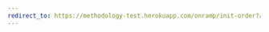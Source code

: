 ```yaml
---
redirect_to: https://methodology-test.herokuapp.com/onramp/init-order?referral_code=SOPHIE10
---
```

